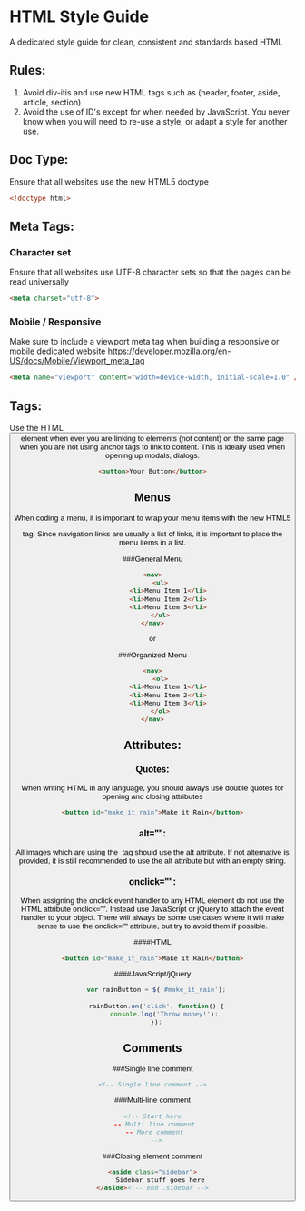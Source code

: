 HTML Style Guide
================
A dedicated style guide for clean, consistent and standards based HTML


## Rules:
1. Avoid div-itis and use new HTML tags such as (header, footer, aside, article, section)
2. Avoid the use of ID's except for when needed by JavaScript. You never know when you will need to re-use a style,
or adapt a style for another use.

## Doc Type:
Ensure that all websites use the new HTML5 doctype
```html
<!doctype html>
```

## Meta Tags:
### Character set
Ensure that all websites use UTF-8 character sets so that the pages can be read universally
```html
<meta charset="utf-8"> 
```
### Mobile / Responsive
Make sure to include a viewport meta tag when building a responsive or mobile dedicated website
<https://developer.mozilla.org/en-US/docs/Mobile/Viewport_meta_tag>
```html
<meta name="viewport" content="width=device-width, initial-scale=1.0" />
```

## Tags:
Use the HTML <button> element when ever you are linking to elements (not content) on the same page when 
you are not using anchor tags to link to content. This is ideally used when opening up modals, dialogs.

```html
<button>Your Button</button>
```

## Menus
When coding a menu, it is important to wrap your menu items with the new HTML5 <nav> tag. Since navigation links are 
usually a list of links, it is important to place the menu items in a list.

###General Menu
```html
<nav>
    <ul>
        <li>Menu Item 1</li>
        <li>Menu Item 2</li>
        <li>Menu Item 3</li>
    </ul>
</nav>
```

or

###Organized Menu
``` html
<nav>
    <ol>
        <li>Menu Item 1</li>
        <li>Menu Item 2</li>
        <li>Menu Item 3</li>
    </ol>
</nav>
```


## Attributes:

### Quotes:
When writing HTML in any language, you should always use double quotes for opening and closing attributes
```html
<button id="make_it_rain">Make it Rain</button>
```

### alt="":
All images which are using the <img> tag should use the alt attribute. If not alternative is provided, it is still 
recommended to use the alt attribute but with an empty string.

### onclick="":
When assigning the onclick event handler to any HTML element do not use the HTML attribute onclick="".
Instead use JavaScript or jQuery to attach the event handler to your object. There will always be some use cases where it will make sense to use the onclick="" attribute, but try to avoid them if possible.

####HTML
```html
<button id="make_it_rain">Make it Rain</button>
```
####JavaScript/jQuery
```javaScript
  var rainButton = $('#make_it_rain');

  rainButton.on('click', function() {
      console.log('Throw money!');
  });
```


## Comments
###Single line comment
```html
<!-- Single line comment -->
```

###Multi-line comment
```html
<!-- Start here
  -- Multi line comment 
  -- More comment 
  -->
```

###Closing element comment
```html
<aside class="sidebar">
    Sidebar stuff goes here
</aside><!-- end .sidebar -->
```